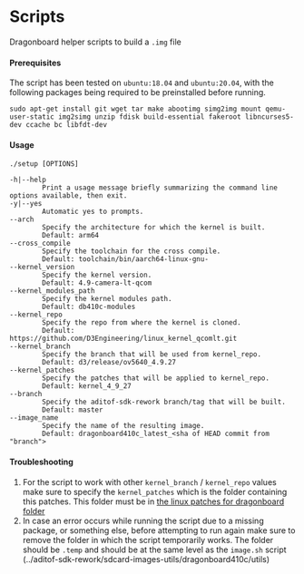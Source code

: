 # Scripts

Dragonboard helper scripts to build a `.img` file

#### Prerequisites
The script has been tested on `ubuntu:18.04` and `ubuntu:20.04`, with the following packages being required to be preinstalled before running.
```
sudo apt-get install git wget tar make abootimg simg2img mount qemu-user-static img2simg unzip fdisk build-essential fakeroot libncurses5-dev ccache bc libfdt-dev
```
#### Usage
```
./setup [OPTIONS]

-h|--help
        Print a usage message briefly summarizing the command line options available, then exit.
-y|--yes
        Automatic yes to prompts.
--arch
        Specify the architecture for which the kernel is built.
        Default: arm64
--cross_compile
        Specify the toolchain for the cross compile.
        Default: toolchain/bin/aarch64-linux-gnu-
--kernel_version
        Specify the kernel version.
        Default: 4.9-camera-lt-qcom
--kernel_modules_path
        Specify the kernel modules path.
        Default: db410c-modules
--kernel_repo
        Specify the repo from where the kernel is cloned.
        Default: https://github.com/D3Engineering/linux_kernel_qcomlt.git
--kernel_branch
        Specify the branch that will be used from kernel_repo.
        Default: d3/release/ov5640_4.9.27
--kernel_patches
        Specify the patches that will be applied to kernel_repo.
        Default: kernel_4_9_27
--branch
        Specify the aditof-sdk-rework branch/tag that will be built.
        Default: master
--image_name
        Specify the name of the resulting image.
        Default: dragonboard410c_latest_<sha of HEAD commit from "branch">
```
#### Troubleshooting
1. For the script to work with other `kernel_branch` / `kernel_repo` values make sure to specify the `kernel_patches` which is the folder containing this patches. This folder must be in [the linux patches for dragonboard folder](https://github.com/analogdevicesinc/aditof-sdk-rework/tree/master/sdcard-images-utils/dragonboard410c/linux-patches)
2. In case an error occurs while running the script due to a missing package, or something else, before attempting to run again make sure to remove the folder in which the script temporarily works. The folder should be `.temp` and should be at the same level as the `image.sh` script (../aditof-sdk-rework/sdcard-images-utils/dragonboard410c/utils)

